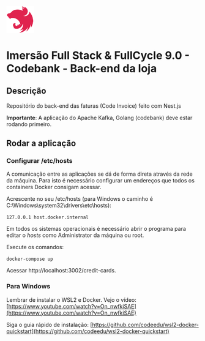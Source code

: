 [<img src="../img/nestjs.svg" width="72"/>](Nest.js)

# Imersão Full Stack & FullCycle 9.0 - Codebank - Back-end da loja

## Descrição

Repositório do back-end das faturas (Code Invoice) feito com Nest.js

**Importante**: A aplicação do Apache Kafka, Golang (codebank) deve estar rodando primeiro.

## Rodar a aplicação

### Configurar /etc/hosts

A comunicação entre as aplicações se dá de forma direta através da rede da máquina.
Para isto é necessário configurar um endereços que todos os containers Docker consigam acessar.

Acrescente no seu /etc/hosts (para Windows o caminho é C:\Windows\system32\drivers\etc\hosts):
```
127.0.0.1 host.docker.internal
```
Em todos os sistemas operacionais é necessário abrir o programa para editar o *hosts* como Administrator da máquina ou root.

Execute os comandos:

```
docker-compose up
```

Acessar http://localhost:3002/credit-cards.

### Para Windows 

Lembrar de instalar o WSL2 e Docker. Vejo o vídeo: [https://www.youtube.com/watch?v=On_nwfkiSAE](https://www.youtube.com/watch?v=On_nwfkiSAE) 

Siga o guia rápido de instalação: [https://github.com/codeedu/wsl2-docker-quickstart](https://github.com/codeedu/wsl2-docker-quickstart) 